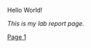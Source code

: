 Hello World!

*This is my lab report page.*

[Page 1](https://syna230404.github.io/cse15l-lab-reports/page1.html)
